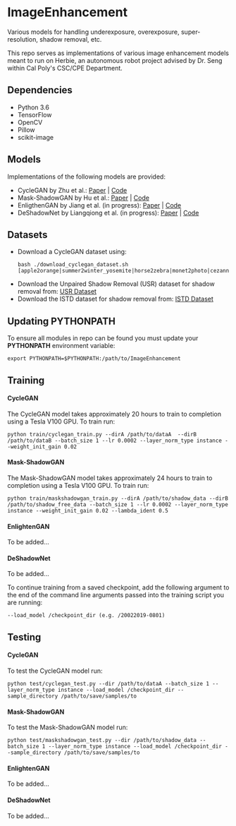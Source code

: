 # ImageEnhancement
Various models for handling underexposure, overexposure, super-resolution, shadow removal, etc.

This repo serves as implementations of various image enhancement models meant to
run on Herbie, an autonomous robot project advised by Dr. Seng within Cal Poly's
CSC/CPE Department.

## Dependencies
- Python 3.6
- TensorFlow
- OpenCV
- Pillow
- scikit-image

## Models
Implementations of the following models are provided:
- CycleGAN by Zhu et al.: [Paper](https://arxiv.org/pdf/1703.10593.pdf) | [Code](https://github.com/junyanz/pytorch-CycleGAN-and-pix2pix)
- Mask-ShadowGAN by Hu et al.: [Paper](https://arxiv.org/pdf/1903.10683.pdf) | [Code](https://github.com/xw-hu/Mask-ShadowGAN)
- EnligthenGAN by Jiang et al. (in progress): [Paper](https://arxiv.org/pdf/1906.06972.pdf) | [Code](https://github.com/TAMU-VITA/EnlightenGAN)
- DeShadowNet by Liangqiong et al. (in progress): [Paper](http://openaccess.thecvf.com/content_cvpr_2017/papers/Qu_DeshadowNet_A_Multi-Context_CVPR_2017_paper.pdf) | [Code](https://github.com/Liangqiong/DeShadowNet) 

## Datasets
- Download a CycleGAN dataset using:
   ```
   bash ./download_cyclegan_dataset.sh [apple2orange|summer2winter_yosemite|horse2zebra|monet2photo|cezanne2photo|ukiyoe2photo|vangogh2photo|maps|cityscapes|facades|iphone2dslr_flower|ae_photos]
   ```
- Download the Unpaired Shadow Removal (USR) dataset for shadow removal from: [USR Dataset](https://drive.google.com/file/d/1PPAX0W4eyfn1cUrb2aBefnbrmhB1htoJ/view)
- Download the ISTD dataset for shadow removal from: [ISTD Dataset](https://drive.google.com/file/d/1I0qw-65KBA6np8vIZzO6oeiOvcDBttAY/view)

## Updating PYTHONPATH
To ensure all modules in repo can be found you must update your **PYTHONPATH** environment variable:
```
export PYTHONPATH=$PYTHONPATH:/path/to/ImageEnhancement
```

## Training
#### CycleGAN
The CycleGAN model takes approximately 20 hours to train to completion using a Tesla V100 GPU. To train run:
```
python train/cyclegan_train.py --dirA /path/to/dataA  --dirB /path/to/dataB --batch_size 1 --lr 0.0002 --layer_norm_type instance --weight_init_gain 0.02
```

#### Mask-ShadowGAN
The Mask-ShadowGAN model takes approximately 24 hours to train to completion using a Tesla V100 GPU. To train run:
```
python train/maskshadowgan_train.py --dirA /path/to/shadow_data --dirB /path/to/shadow_free_data --batch_size 1 --lr 0.0002 --layer_norm_type instance --weight_init_gain 0.02 --lambda_ident 0.5
```

#### EnlightenGAN
To be added...

#### DeShadowNet
To be added...

To continue training from a saved checkpoint, add the following argument to the end of the command line arguments passed into the training script you are running:
```
--load_model /checkpoint_dir (e.g. /20022019-0801)
```

## Testing
#### CycleGAN
To test the CycleGAN model run:
```
python test/cyclegan_test.py --dir /path/to/dataA --batch_size 1 --layer_norm_type instance --load_model /checkpoint_dir --sample_directory /path/to/save/samples/to
```

#### Mask-ShadowGAN
To test the Mask-ShadowGAN model run:
```
python test/maskshadowgan_test.py --dir /path/to/shadow_data --batch_size 1 --layer_norm_type instance --load_model /checkpoint_dir --sample_directory /path/to/save/samples/to
```

#### EnlightenGAN
To be added...

#### DeShadowNet
To be added...
